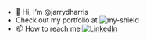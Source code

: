 - 👋 Hi, I’m @jarrydharris
- Check out my portfolio at ![my-shield][my-url]
- 📫 How to reach me [![LinkedIn][linkedin-shield]][linkedin-url]

<!---
jarrydharris/jarrydharris is a ✨ special ✨ repository because its `README.md` (this file) appears on your GitHub profile.
You can click the Preview link to take a look at your changes.
--->

<!-- MARKDOWN LINKS & IMAGES -->
[linkedin-url]: https://www.linkedin.com/in/jarryd-harris
[license-url]: https://github.com/othneildrew/Best-README-Template/blob/master/LICENSE.txt
[linkedin-shield]: https://img.shields.io/badge/-LinkedIn-black.svg?style=for-the-badge&logo=linkedin&colorB=555
[my-url]: http://www.jarrydharris.org
[my-shield]: https://img.shields.io/website?down_color=red&down_message=offline&up_color=green&up_message=online&url=http%3A%2F%2Fjarrydharris.org%2F
